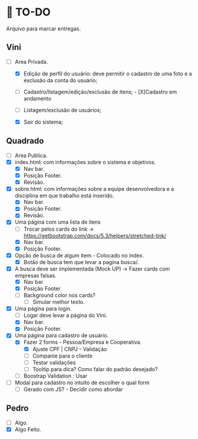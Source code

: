 # :scroll: TO-DO
Arquivo para marcar entregas.
## Vini
- [ ] Area Privada.
  - [X] Edição de perfil do usuário: deve permitir o cadastro de uma foto e a exclusão da conta do usuário;
  - [ ] Cadastro/listagem/edição/exclusão de itens;
         - [X]Cadastro em andamento
        
  - [ ] Listagem/exclusão de usuários;
  - [X] Sair do sistema;
 
## Quadrado
- [ ] Area Publica.
- [X] index.html: com informações sobre o sistema e objetivos.
  - [X] Nav bar.
  - [X] Posição Footer.
  - [X] Revisão.
- [X] sobre.html: com informações sobre a equipe desenvolvedora e a disciplina em que trabalho está inserido.
  - [X] Nav bar.
  - [X] Posição Footer.
  - [X] Revisão.
- [X] Uma página com uma lista de itens
  - [ ] Trocar pelos cards do link -> https://getbootstrap.com/docs/5.3/helpers/stretched-link/
  - [X] Nav bar.
  - [X] Posição Footer.
- [X] Opção de busca de algum item - Colocado no index.
  - [X] Botão de busca tem que levar a pagina busca/.
- [X] A busca deve ser implementada (Mock UP) -> Fazer cards com empresas falsas.
  - [X] Nav bar.
  - [X] Posição Footer.
  - [ ] Background color nos cards?
    - [ ] Simular melhor texto.
- [X] Uma página para login.
  - [ ] Logar deve levar a página do Vini.
  - [X] Nav bar.
  - [X] Posição Footer.
- [X] Uma página para cadastro de usuário.
  - [X] Fazer 2 forms - Pessoa/Empresa e Cooperativa.
    - [X] Ajuste CPF | CNPJ - Validação
    - [ ] Companie para o cliente
    - [ ] Testar validações
    - [ ] Tooltip para dica? Como falar do padrão desejado?
  - [ ] Boostrap Validation : Usar
- [ ] Modal para cadastro no intuito de escolher o qual form
  - [ ] Gerado com JS? - Decidir como abordar

## Pedro
- [ ] Algo.
- [X] Algo Feito.
